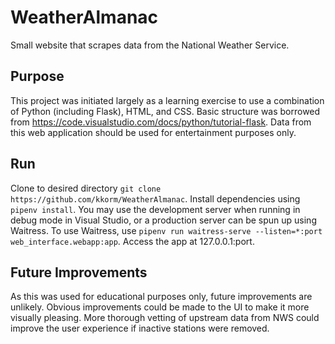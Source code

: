 # WeatherAlmanac
Small website that scrapes data from the National Weather Service.

## Purpose
This project was initiated largely as a learning exercise to use a combination of Python (including Flask), HTML, and CSS. Basic structure was borrowed from https://code.visualstudio.com/docs/python/tutorial-flask. Data from this web application should be used for entertainment purposes only.

## Run
Clone to desired directory `git clone https://github.com/kkorm/WeatherAlmanac`. Install dependencies using `pipenv install`. You may use the development server when running in debug mode in Visual Studio, or a production server can be spun up using Waitress. To use Waitress, use `pipenv run waitress-serve --listen=*:port web_interface.webapp:app`. Access the app at 127.0.0.1:port.

## Future Improvements
As this was used for educational purposes only, future improvements are unlikely. Obvious improvements could be made to the UI to make it more visually pleasing. More thorough vetting of upstream data from NWS could improve the user experience if inactive stations were removed.
